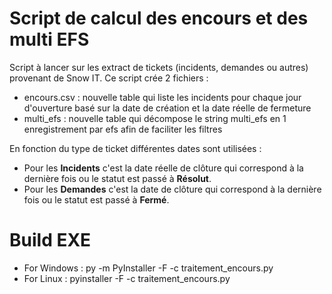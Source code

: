 # Script de calcul des encours et des multi EFS
Script à lancer sur les extract de tickets (incidents, demandes ou autres) provenant de Snow IT.
Ce script crée 2 fichiers :
  - encours.csv : nouvelle table qui liste les incidents pour chaque jour d'ouverture basé sur la date de création et la date réelle de fermeture
  - multi_efs : nouvelle table qui décompose le string multi_efs en 1 enregistrement par efs afin de faciliter les filtres

En fonction du type de ticket différentes dates sont utilisées :
  - Pour les **Incidents** c'est la date réelle de clôture qui correspond à la dernière fois ou le statut est passé à **Résolut**.
  - Pour les **Demandes** c'est la date de clôture qui correspond à la dernière fois ou le statut est passé à **Fermé**.

# Build EXE
- For Windows : py -m PyInstaller -F -c traitement_encours.py
- For Linux : pyinstaller -F -c traitement_encours.py
